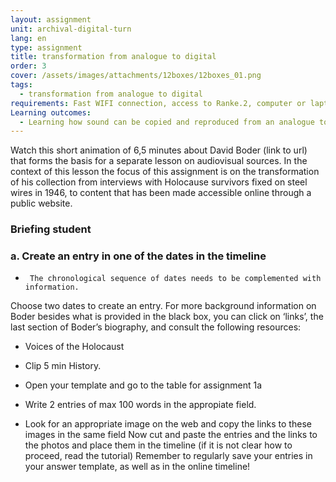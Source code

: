 ```yaml
---
layout: assignment
unit: archival-digital-turn
lang: en
type: assignment
title: transformation from analogue to digital
order: 3
cover: /assets/images/attachments/12boxes/12boxes_01.png
tags:
  - transformation from analogue to digital 
requirements: Fast WIFI connection, access to Ranke.2, computer or laptop, application on laptop or computer to view video, account on Tiki-Toki for timeline.
Learning outcomes:
  - Learning how sound can be copied and reproduced from an analogue to a digital carrier
---
```


Watch this short animation of 6,5 minutes about David Boder (link to url) that forms the basis for a separate lesson on audiovisual sources. 
In the context of this lesson the focus of this assignment is on the transformation of his collection from interviews with Holocause survivors fixed on steel wires in 1946, 
to content that has been made accessible online through a public website. 

<!-- more -->

<!-- briefing-student -->
### Briefing student
<!-- section-contents -->


<!-- section -->
### a. Create an entry in one of the dates in the timeline
<!-- section-contents -->
-      The chronological sequence of dates needs to be complemented with information.

Choose two dates to create an entry.
For more background information on Boder besides what is provided in the black box, you can click on  ‘links’, the last section of Boder’s biography, and consult the following resources:

- Voices of the Holocaust
- Clip 5 min History.

- Open your template and go to the table for assignment 1a
- Write 2 entries of max 100 words in the appropiate field.
- Look for an appropriate image on the web and copy the links to these images in the same field
Now cut and paste the entries and the links to the photos and place them in the timeline (if it is not clear how to proceed, read the tutorial)
Remember to regularly save your entries in your answer template, as well as in the online timeline!

